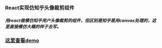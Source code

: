 ### React实现仿知乎头像裁剪组件

##### 用react做模仿知乎用户头像裁剪的组件，但区别是知乎是用canvas处理的，这里直接模仿大概的样子去写。

### <a href="https://qq2279881628.github.io/react-simple-draggable/demo/public/index.html">这里查看demo</a>